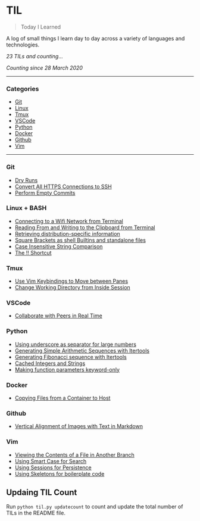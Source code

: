 # TIL

> Today I Learned

A log of small things I learn day to day across a variety of languages and technologies. 

_23 TILs and counting..._

_Counting since 28 March 2020_

---

### Categories

* [Git](#git)
* [Linux](#linux)
* [Tmux](#tmux)
* [VSCode](#vscode)
* [Python](#python)
* [Docker](#docker)
* [Github](#github)
* [Vim](#vim)

---

### Git

- [Dry Runs](git/dry-runs.md)
- [Convert All HTTPS Connections to SSH](git/convert-https-to-ssh.md)
- [Perform Empty Commits](git/empty-commits.md)

### Linux + BASH

- [Connecting to a Wifi Network from Terminal](linux/connecting-to-wifi-from-terminal.md)
- [Reading From and Writing to the Clipboard from Terminal](linux/using-clipboard-from-terminal.md)
- [Retrieving distribution-specific information](linux/display-distribution-information.md)
- [Square Brackets as shell Builtins and standalone files](linux/square-brackets-shell-builtins.md)
- [Case Insensitive String Comparison](linux/case-insensitive-string-comparison.md)
- [The !! Shortcut](linux/double-exclamation-shortcut.md)

### Tmux

- [Use Vim Keybindings to Move between Panes](tmux/use-vim-keybindings-to-move-between-panes.md) 
- [Change Working Directory from Inside Session](tmux/change-working-directory-inside-session.md)

### VSCode
- [Collaborate with Peers in Real Time](vscode/collaborate-with-peers-in-real-time.md)

### Python
- [Using underscore as separator for large numbers](python/underscore-separator.md)
- [Generating Simple Arithmetic Sequences with Itertools](python/arithmetic-sequences-itertools.md)
- [Generating Fibonacci sequence with Itertools](python/fibonacci-itertools.md)
- [Cached Integers and Strings](python/cached-integers-and-strings.md)
- [Making function parameters keyword-only](python/keyword-only-parameters.md)

### Docker
- [Copying Files from a Container to Host](docker/copying-files-from-container.md)

### Github
- [Vertical Alignment of Images with Text in Markdown](docker/markdown-vertical-alignment-of-images-with-text.md)

### Vim
- [Viewing the Contents of a File in Another Branch](vim/contents-of-file-in-another-branch.md)
- [Using Smart Case for Search](vim/smart-case-search.md)
- [Using Sessions for Persistence](vim/sessions-persistence.md)
- [Using Skeletons for boilerplate code](vim/skeletons-for-boilerplate.md)


## Updaing TIL Count
Run `python til.py updatecount` to count and update the total number of TILs in the README file.
